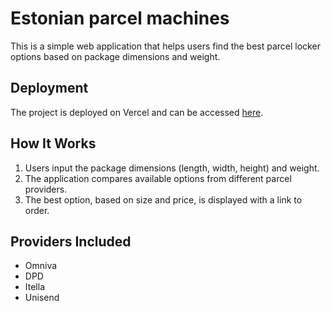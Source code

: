 # Estonian parcel machines

This is a simple web application that helps users find the best parcel locker options based on package dimensions and weight.

## Deployment

The project is deployed on Vercel and can be accessed [here](#).

## How It Works

1. Users input the package dimensions (length, width, height) and weight.
2. The application compares available options from different parcel providers.
3. The best option, based on size and price, is displayed with a link to order.

## Providers Included

-   Omniva
-   DPD
-   Itella
-   Unisend
